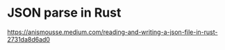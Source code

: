 # JSON parse in Rust

https://anismousse.medium.com/reading-and-writing-a-json-file-in-rust-2731da8d6ad0